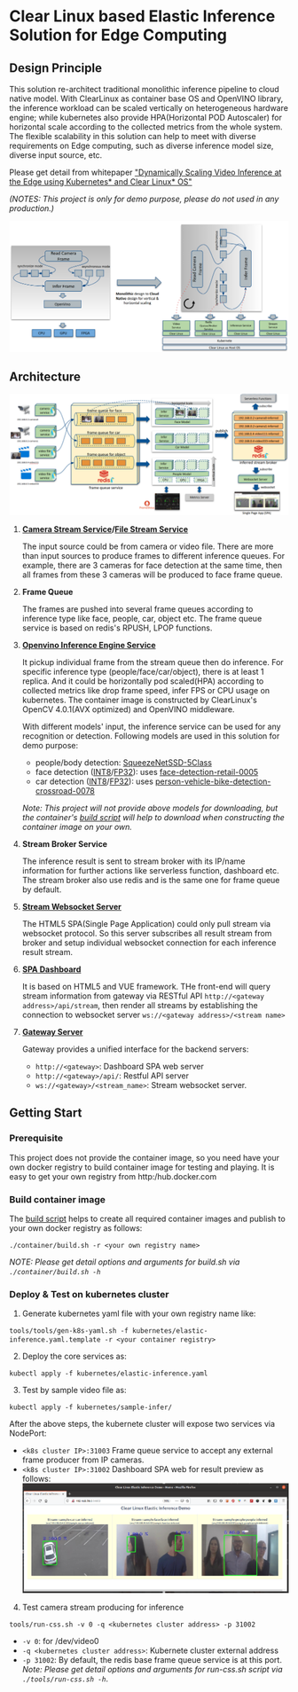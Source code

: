 # Clear Linux based Elastic Inference Solution for Edge Computing

## Design Principle
This solution re-architect traditional monolithic inference pipeline to cloud native model. With ClearLinux as container base OS and OpenVINO library, the inference workload can be scaled vertically on heterogeneous hardware engine; while kubernetes also provide HPA(Horizontal POD Autoscaler) for horizontal scale according to the collected metrics from the whole system. The flexible scalability in this solution can help to meet with diverse requirements on Edge computing, such as diverse inference model size, diverse input source, etc.

Please get detail from whitepaper ["Dynamically Scaling Video Inference at the Edge using Kubernetes* and Clear Linux* OS"](https://clearlinux.org/blogs-news/dynamically-scaling-video-inference-edge)

_(NOTES: This project is only for demo purpose, please do not used in any production.)_

![Cloud Native Design Diagram](doc/images/cloud_native_design.png)

## Architecture

![Architecture Diagram](doc/images/architecture.png)

1. **[Camera Stream Service](apps/camera_stream_service.py)/[File Stream Service](apps/file_stream_service.py)**

    The input source could be from camera or video file. There are more than input sources  to produce frames to different inference queues. For example, there are 3 cameras for face detection at the same time, then all frames from these 3 cameras will be produced to face frame queue.

2. **Frame Queue**

    The frames are pushed into several frame queues according to inference type like face, people, car, object etc. The frame queue service is based on redis's RPUSH, LPOP functions.

3. **[Openvino Inference Engine Service](apps/infer_service.py)**

    It pickup individual frame from the stream queue then do inference. For specific inference type (people/face/car/object), there is at least 1 replica. And it could be horizontally pod scaled(HPA) according to collected metrics like drop frame speed, infer FPS or CPU usage on kubernetes. The container image is constructed by ClearLinux's OpenCV 4.0.1(AVX optimized) and OpenVINO middleware.

    With different models' input, the inference service can be used for any recognition or detection. Following models are used in this solution for demo purpose:

    * people/body detection: [SqueezeNetSSD-5Class](https://github.com/intel/Edge-optimized-models/tree/master/SqueezeNet%205-Class%20detection)
    * face detection ([INT8](https://download.01.org/opencv/2019/open_model_zoo/R2/20190628_180000_models_bin/face-detection-retail-0005/INT8/)/[FP32](https://download.01.org/opencv/2019/open_model_zoo/R2/20190628_180000_models_bin/face-detection-retail-0005/FP32/)): uses [face-detection-retail-0005](https://docs.openvinotoolkit.org/2019_R2/_intel_models_face_detection_retail_0005_description_face_detection_retail_0005.html)
    * car detection ([INT8](https://download.01.org/opencv/2019/open_model_zoo/R2/20190628_180000_models_bin/person-vehicle-bike-detection-crossroad-0078/INT8/)/[FP32](https://download.01.org/opencv/2019/open_model_zoo/R2/20190628_180000_models_bin/person-vehicle-bike-detection-crossroad-0078/FP32/)): uses [person-vehicle-bike-detection-crossroad-0078](https://docs.openvinotoolkit.org/2019_R1/_person_vehicle_bike_detection_crossroad_0078_description_person_vehicle_bike_detection_crossroad_0078.html)

    _Note: This project will not provide above models for downloading, but the container's [build script](tools/download-models.sh) will help to download when constructing the container image on your own._

4. **Stream Broker Service**

    The inference result is sent to stream broker with its IP/name information for further actions like serverless function, dashboard etc. The stream broker also use redis and is the same one for frame queue by default.

5. **[Stream Websocket Server](apps/websocket_server.py)**

    The HTML5 SPA(Single Page Application) could only pull stream via websocket protocol. So this server subscribes all result stream from broker and setup individual websocket connection for each inference result stream.

6. **[SPA Dashboard](spa/src/views/index.vue)**

    It is based on HTML5 and VUE framework. THe front-end will query stream information from gateway via RESTful API `http://<gateway address>/api/stream`, then render all streams by establishing the connection to websocket server `ws://<gateway address>/<stream name>`

7. **[Gateway Server](apps/gateway_server.py)**

    Gateway provides a unified interface for the backend servers:
    * `http://<gateway>`: Dashboard SPA web server
    * `http://<gateway>/api/`: Restful API server
    * `ws://<gateway>/<stream_name>`: Stream websocket server.

## Getting Start

### Prerequisite

This project does not provide the container image, so you need have your own docker registry to build container image for testing and playing. It is easy to get your own registry from http:/hub.docker.com

### Build container image

The [build script](container/build.sh) helps to create all required container images and publish to your own docker registry as follows:

```
./container/build.sh -r <your own registry name>
```
_NOTE: Please get detail options and arguments for build.sh via `./container/build.sh -h`_

### Deploy & Test on kubernetes cluster

1. Generate kubernetes yaml file with your own registry name like:
```
tools/tools/gen-k8s-yaml.sh -f kubernetes/elastic-inference.yaml.template -r <your container registry>
```
2. Deploy the core services as:
```
kubectl apply -f kubernetes/elastic-inference.yaml
```
3. Test by sample video file as:
```
kubectl apply -f kubernetes/sample-infer/
```

After the above steps, the kubernete cluster will expose two services via NodePort:
* `<k8s cluster IP>:31003`
    Frame queue service to accept any external frame producer from IP cameras.
* `<k8s cluster IP>:31002`
    Dashboard SPA web for result preview as follows:
![](doc/images/spa.png)

4. Test camera stream producing for inference
```
tools/run-css.sh -v 0 -q <kubernetes cluster address> -p 31002
```
* `-v 0`: for /dev/video0
* `-q <kubernetes cluster address>`: Kubernete cluster external address
* `-p 31002`: By default, the redis base frame queue service is at this port.
_Note: Please get detail options and arguments for run-css.sh script via `./tools/run-css.sh -h`_.

